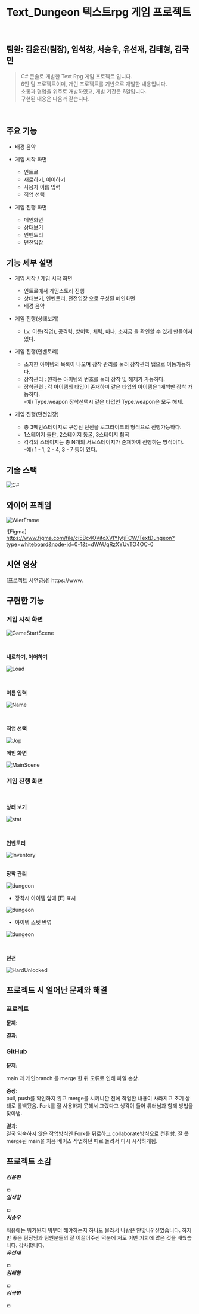 # Text_Dungeon 텍스트rpg 게임 프로젝트


</br>

## 팀원: 김윤진(팀장), 임석창, 서승우, 유선재, 김태형, 김국민

> C# 콘솔로 개발한 Text Rpg 게임 프로젝트 입니다.  
> 6인 팀 프로젝트이며, 개인 프로젝트를 기반으로 개발한 내용입니다.  
> 소통과 협업을 위주로 개발하였고, 개발 기간은 6일입니다.  
> 구현된 내용은 다음과 같습니다.

</br>

## 주요 기능

* 배경 음악

* 게임 시작 화면
    * 인트로
    * 새로하기, 이어하기 
    * 사용자 이름 입력
    * 직업 선택

* 게임 진행 화면
    * 메인화면
    * 상태보기
    * 인벤토리
    * 던전입장



## 기능 세부 설명
* 게임 시작 / 게임 시작 화면  
    * 인트로에서 게임스토리 진행
    * 상태보기, 인벤토리, 던전입장 으로 구성된 메인화면  
    * 배경 음악  
    
* 게임 진행(상태보기)  
    * Lv, 이름(직업), 공격력, 방어력, 체력, 마나, 소지금 을 확인할 수 있게 만들어져 있다.

* 게임 진행(인벤토리)
    * 소지한 아이템의 목록이 나오며 장착 관리를 눌러 장착관리 탭으로 이동가능하다.
    * 장착관리 : 원하는 아이템의 번호를 눌러 장착 및 해제가 가능하다.
    * 장착관련 : 각 아이템의 타입이 존재하며 같은 타입의 아이템은 1개씩만 장착 가능하다. \
        -예) Type.weapon 장착선택시 같은 타입인 Type.weapon은 모두 해제. 
  

* 게임 진행(던전입장)
    * 총 3메인스테이지로 구성된 던전을 로그라이크의 형식으로 진행가능하다.
    * 1스테이지 들판, 2스테이지 동굴, 3스테이지 협곡
    * 각각의 스테이지는 총 N개의 서브스테이지가 존재하여 진행하는 방식이다.  \
         -예) 1 - 1, 2 - 4, 3 - 7 등이 있다. 


##  기술 스택

![C#](https://img.shields.io/badge/-C%23-%7ED321?logo=Csharp&style=flat)

## 와이어 프레임

![WierFrame](TextDungeon/Images/wf.png)

![Figma] https://www.figma.com/file/ci5Bc4OVitoXVIYIytjFCW/TextDungeon?type=whiteboard&node-id=0-1&t=dWAUqRzXYUvTO4OC-0

## 시연 영상

[프로젝트 시연영상] https://www.

## 구현한 기능


### 게임 시작 화면

![GameStartScene](/TextDungeon/Images/td1.png)
  

<br/>

__새로하기, 이어하기__  

![Load](/TextDungeon/Images/td2.png)  

<br/>

__이름 입력__

![Name](/TextDungeon/Images/td3.png)

<br/>  

__직업 선택__  

![Jop](/TextDungeon/Images/td4.png)
<br/>

__메인 화면__  

![MainScene](/TextDungeon/Images/td5.png)
<br/>

### 게임 진행 화면

<br/>

__상태 보기__

![stat](/TextDungeon/Images/td6.png)  

<br/>

__인벤토리__

![Inventory](/TextDungeon/Images/td7.png)  
<br/>

__장착 관리__  

![dungeon](/TextDungeon/Images/td8.png)

* 장착시 아이템 앞에 [E] 표시

![dungeon](/TextDungeon/Images/td9.png)

* 아이템 스텟 반영

![dungeon](/TextDungeon/Images/td10.png)

<br/>

__던전__

![HardUnlocked](/TextDungeon/Images/td11.png)
<br/>   


## 프로젝트 시 일어난 문제와 해결  

### 프로젝트

__문제__:  
 

__결과__:  


### GitHub  

__문제__:  

main 과 개인branch 를 merge 한 뒤 오류로 인해 파일 손상.

__증상__:  
pull, push를 확인하지 않고 merge를 시키니깐 전에 작업한 내용이 사라지고 초기 상태로 롤백됬음.
Fork를 잘 사용하지 못해서 그랬다고 생각이 들어 튜터님과 함께 방법을 찾아냄.

__결과__:  
결국 익숙하지 않은 작업방식인 Fork를 뒤로하고 collaborate방식으로 전환함.
잘 못 merge된 main을 처음 베이스 작업하던 때로 돌려서 다시 시작하게됨.

## 프로젝트 소감

___김윤진___ 

ㅁ
<br/>
___임석창___

ㅁ
<br/>
___서승우___

 처음에는 뭐가뭔지 뭐부터 해야하는지 하나도 몰라서 나랑은 안맞나? 싶었습니다. 하지만 좋은 팀장님과 팀원분들의 잘 이끌어주신 덕분에 저도 이번 기회에 많은 것을 배웠습니다. 감사합니다.
<br/>
___유선재___

 ㅁ
<br/>
___김태형___

 ㅁ
<br/>
___김국민___

 ㅁ
<br/>
